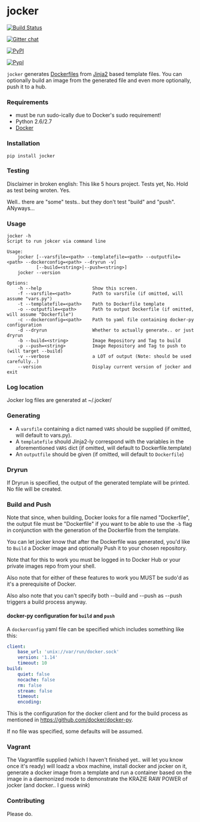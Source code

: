 jocker
=======

[![Build Status](https://travis-ci.org/nir0s/jocker.svg?branch=master)](https://travis-ci.org/nir0s/jocker)

[![Gitter chat](https://badges.gitter.im/nir0s/jocker.png)](https://gitter.im/nir0s/jocker)

[![PyPI](http://img.shields.io/pypi/dm/jocker.svg)](http://img.shields.io/pypi/dm/jocker.svg)

[![PypI](http://img.shields.io/pypi/v/jocker.svg)](http://img.shields.io/pypi/v/jocker.svg)

`jocker` generates [Dockerfiles](https://docs.docker.com/reference/builder/) from [Jinja2](http://jinja.pocoo.org/docs/dev/) based template files. You can optionally build an image from the generated file and even more optionally, push it to a hub.

### Requirements

- must be run sudo-ically due to Docker's sudo requirement!
- Python 2.6/2.7
- [Docker](https://www.docker.com/)

### Installation

```shell
pip install jocker
```

### Testing

Disclaimer in broken english: This like 5 hours project. Tests yet, No. Hold as test being wroten. Yes.

Well.. there are "some" tests.. but they don't test "build" and "push". ANyways...

### Usage

```shell
jocker -h
Script to run jokcer via command line

Usage:
    jocker [--varsfile=<path> --templatefile=<path> --outputfile=<path> --dockerconfig=<path> --dryrun -v]
           [--build=<string>|--push=<string>]
    jocker --version

Options:
    -h --help                   Show this screen.
    -f --varsfile=<path>        Path to varsfile (if omitted, will assume "vars.py")
    -t --templatefile=<path>    Path to Dockerfile template
    -o --outputfile=<path>      Path to output Dockerfile (if omitted, will assume "Dockerfile")
    -c --dockerconfig=<path>    Path to yaml file containing docker-py configuration
    -d --dryrun                 Whether to actually generate.. or just dryrun
    -b --build=<string>         Image Repository and Tag to build
    -p --push=<string>          Image Repository and Tag to push to (will target --build)
    -v --verbose                a LOT of output (Note: should be used carefully..)
    --version                   Display current version of jocker and exit
```

### Log location

Jocker log files are generated at ~/.jocker/

### Generating

- A `varsfile` containing a dict named `VARS` should be supplied (if omitted, will default to vars.py).
- A `templatefile` should Jinja2-ly correspond with the variables in the aforementioned `VARS` dict (if omitted, will default to Dockerfile.template)
- An `outputfile` should be given (if omitted, will default to `Dockerfile`)

### Dryrun

If Dryrun is specified, the output of the generated template will be printed. No file will be created.

### Build and Push

Note that since, when building, Docker looks for a file named "Dockerfile", the output file must be "Dockerfile" if you want to be able to use the `-b` flag in conjunction with the generation of the Dockerfile from the template.

You can let jocker know that after the Dockerfile was generated, you'd like to `Build` a Docker image and optionally Push it to your chosen repository.

Note that for this to work you must be logged in to Docker Hub or your private images repo from your shell.

Also note that for either of these features to work you MUST be sudo'd as it's a prerequisite of Docker.

Also also note that you can't specify both --build and --push as --push triggers a build process anyway.

#### docker-py configuration for `build` and `push`

A `dockerconfig` yaml file can be specified which includes something like this:

```yaml
client:
    base_url: 'unix://var/run/docker.sock'
    version: '1.14'
    timeout: 10
build:
    quiet: false
    nocache: false
    rm: false
    stream: false
    timeout:
    encoding:
```

This is the configuration for the docker client and for the build process as mentioned in https://github.com/docker/docker-py.

If no file was specified, some defaults will be assumed.

### Vagrant

The Vagrantfile supplied (which I haven't finished yet.. will let you know once it's ready) will loadz a vbox machine, install docker and jocker on it, generate a docker image from a template and run a container based on the image in a daemonized mode to demonstrate the KRAZIE RAW POWER of jocker (and docker.. I guess *wink*)

### Contributing

Please do.
